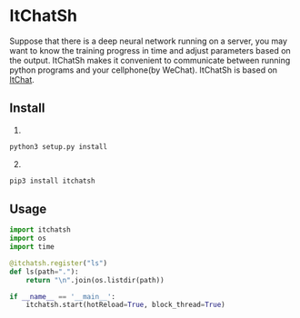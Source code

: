 # ItChatSh

Suppose that there is a deep neural network running on a server, you may want to know the training progress in time and adjust parameters based on the output. ItChatSh makes it convenient to communicate between running python programs and your cellphone(by WeChat). ItChatSh is based on [ItChat](https://github.com/littlecodersh/ItChat).
 
 
## Install

1. 
``` bash
python3 setup.py install
```
2. 
``` bash
pip3 install itchatsh
```

## Usage

``` python
import itchatsh
import os
import time

@itchatsh.register("ls")
def ls(path="."):
    return "\n".join(os.listdir(path))

if __name__ == '__main__':
    itchatsh.start(hotReload=True, block_thread=True)
```